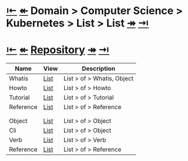 <head><link rel="stylesheet" href="../../../../md.css"/><script src="../../../../md.js"></script></head>

<head><link rel="stylesheet" href="../../../../md.css"/><script src="../../../../md.js"></script></head>

# [&larrb;][Back_Readme] [&Larr;][Before_Domain] Domain > Computer Science > Kubernetes > List > List [&Rarr;][Next_Domain]  [&rarrb;][Last_Domain]


# [&larrb;][Back_Readme] [&Larr;][Before_Domain] [Repository][Repository_Whatis]  [&Rarr;][Next_Domain]  [&rarrb;][Last_Domain]

|Name|View|Description|
|--|--|--|
|Whatis|[List][Whatis_List]|List > of > Whatis, Object|
|Howto|[List][Howto_List]|List > of > Howto|
|Tutorial|[List][Tutorial_List]|List > of > Tutorial|
|Reference|[List][Reference_list]|List > of > Reference|
||
||
|Object|[List](Object_List)|List > of > Object|
|Cli|[List][Cli_List]|List > of > Object|
|Verb|[List](Verb_List)|List > of > Verb|
|Reference|[List][Reference_List]|List > of > Reference|
<br>




[//]: #(Reference)
[Back_Readme]:           ../../epi/list/readme.md                   (Home > Topic)
[Before_Domain]:         ../README.md                   (Domain.Before > HomeLanguage)
[Next_Domain]:           ../../epc/whatis/readme.md               (Domain.Next > Math)
[Last_Domain]:           ../../epl/list/readme.md               (Domain.Next > Math)


[Repository_Whatis]:   ../epc/whatis/member_whatis     "Whatis > 1 > Topic"
[Reference_List]:      ../list/reference_list          "List > Reference"
[Object_List]:         ../../../../epi/topic/kubernetes/list/object_list.md     (List > Whatis)

[Cli_List]:            ../list/cli_list     (List > App)
[Whatis_List]:         ../whatis/readme.md     (List > Whatis)
[Howto_List]:          ../../../../epi/topic/kubernetes/howto/readme.md      (List > Howto)
[Tutorial_List]:       ../../../../epi/topic/kubernetes/tutorial/readme.md   (List > Tutorial)
[Domain_List]:         ../../epc/README.md    "List > Acronym"
[Acronym_List]:        ../list/acronym_list.md    "List > Acronym"
[Antonym_List]:        ../list/antonym_list.md    "List > Antonym"
[Polysemic_List]:      ../../epc/list/polysemic_list.md   "List > Language"
[Language_List]:       ../../epl/list/language_list.md   "List > Language"
[Lexicalfield_List]:   ../list/lexicalfield_list.md   "List > Lexiczal Field"
[Synonym_List]:        ../list/synonym_list.md    "List > Synonym"
[Translate_List]:      ../list/translation_list.md  "List > Translation"


